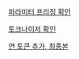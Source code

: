 [파라미터 프리징 확인](https://colab.research.google.com/drive/1HlYTYGVHrjBcsuTMseGCTuM2DSLrX-M1?usp=sharing)   

[토크나이저 확인](https://colab.research.google.com/drive/1cqaxPaI_g1eTuNoV9lNipRXhKjoyCqQM?usp=sharing)   

[연 토큰 추가, 최종본](https://colab.research.google.com/drive/1PEDa1E76f37Kx82m3zGRaHhoRXlaZJ-3?usp=sharing)   


